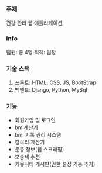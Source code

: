 ### 주제
건강 관리 웹 애플리케이션

### Info
팀원: 총 4명
직책: 팀장

### 기술 스택
1. 프론트: HTML, CSS, JS, BootStrap
2. 백엔드: Django, Python, MySql
   
### 기능
- 회원가입 및 로그인
- bmi계산기
- bmi 기록 관리 시스템
- 칼로리 계산기
- 운동 정보(웹 스크래핑)
- 보충제 추천
- 커뮤니티 게시판(권한 설정 기능 추가)
